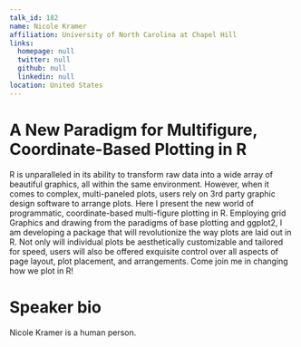 ```yaml
---
talk_id: 182
name: Nicole Kramer
affiliation: University of North Carolina at Chapel Hill
links:
  homepage: null
  twitter: null
  github: null
  linkedin: null
location: United States
---
```


# A New Paradigm for Multifigure, Coordinate-Based Plotting in R

R is unparalleled in its ability to transform raw data into a wide array of beautiful graphics, all within the same environment. However, when it comes to complex, multi-paneled plots, users rely on 3rd party graphic design software to arrange plots. Here I present the new world of programmatic, coordinate-based multi-figure plotting in R. Employing grid Graphics and drawing from the paradigms of base plotting and ggplot2, I am developing a package that will revolutionize the way plots are laid out in R. Not only will individual plots be aesthetically customizable and tailored for speed, users will also be offered exquisite control over all aspects of page layout, plot placement, and arrangements. Come join me in changing how we plot in R!

# Speaker bio

Nicole Kramer is a human person.
